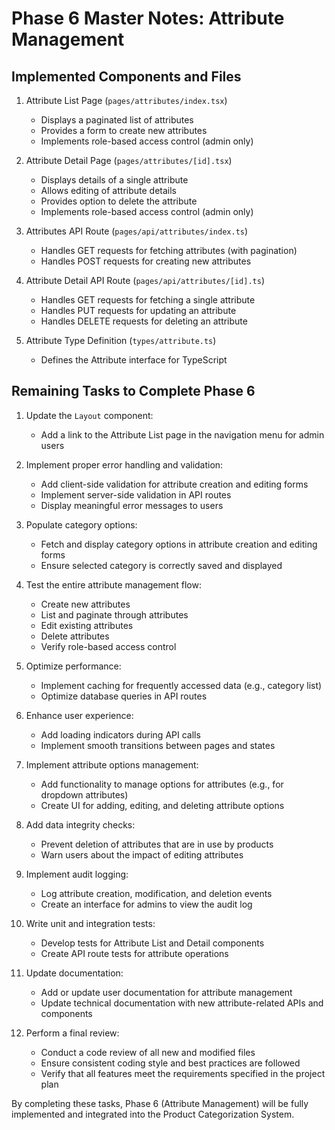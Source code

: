# Phase 6 Master Notes: Attribute Management

## Implemented Components and Files

1. Attribute List Page (`pages/attributes/index.tsx`)
   - Displays a paginated list of attributes
   - Provides a form to create new attributes
   - Implements role-based access control (admin only)

2. Attribute Detail Page (`pages/attributes/[id].tsx`)
   - Displays details of a single attribute
   - Allows editing of attribute details
   - Provides option to delete the attribute
   - Implements role-based access control (admin only)

3. Attributes API Route (`pages/api/attributes/index.ts`)
   - Handles GET requests for fetching attributes (with pagination)
   - Handles POST requests for creating new attributes

4. Attribute Detail API Route (`pages/api/attributes/[id].ts`)
   - Handles GET requests for fetching a single attribute
   - Handles PUT requests for updating an attribute
   - Handles DELETE requests for deleting an attribute

5. Attribute Type Definition (`types/attribute.ts`)
   - Defines the Attribute interface for TypeScript

## Remaining Tasks to Complete Phase 6

1. Update the `Layout` component:
   - Add a link to the Attribute List page in the navigation menu for admin users

2. Implement proper error handling and validation:
   - Add client-side validation for attribute creation and editing forms
   - Implement server-side validation in API routes
   - Display meaningful error messages to users

3. Populate category options:
   - Fetch and display category options in attribute creation and editing forms
   - Ensure selected category is correctly saved and displayed

4. Test the entire attribute management flow:
   - Create new attributes
   - List and paginate through attributes
   - Edit existing attributes
   - Delete attributes
   - Verify role-based access control

5. Optimize performance:
   - Implement caching for frequently accessed data (e.g., category list)
   - Optimize database queries in API routes

6. Enhance user experience:
   - Add loading indicators during API calls
   - Implement smooth transitions between pages and states

7. Implement attribute options management:
   - Add functionality to manage options for attributes (e.g., for dropdown attributes)
   - Create UI for adding, editing, and deleting attribute options

8. Add data integrity checks:
   - Prevent deletion of attributes that are in use by products
   - Warn users about the impact of editing attributes

9. Implement audit logging:
   - Log attribute creation, modification, and deletion events
   - Create an interface for admins to view the audit log

10. Write unit and integration tests:
    - Develop tests for Attribute List and Detail components
    - Create API route tests for attribute operations

11. Update documentation:
    - Add or update user documentation for attribute management
    - Update technical documentation with new attribute-related APIs and components

12. Perform a final review:
    - Conduct a code review of all new and modified files
    - Ensure consistent coding style and best practices are followed
    - Verify that all features meet the requirements specified in the project plan

By completing these tasks, Phase 6 (Attribute Management) will be fully implemented and integrated into the Product Categorization System.
